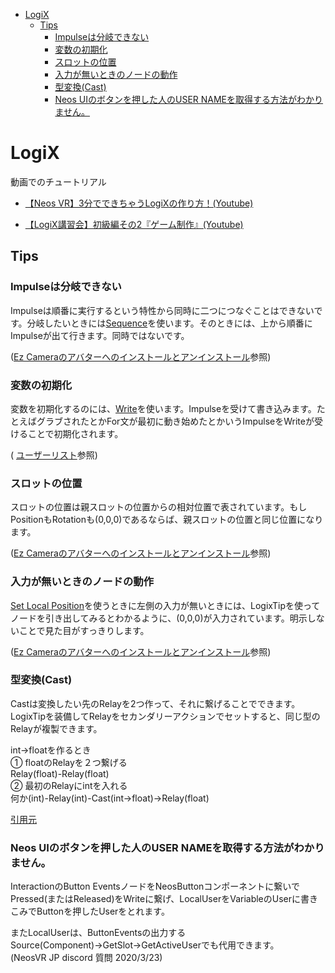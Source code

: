 - [LogiX](#logix)
  - [Tips](#tips)
    - [Impulseは分岐できない](#impulseは分岐できない)
    - [変数の初期化](#変数の初期化)
    - [スロットの位置](#スロットの位置)
    - [入力が無いときのノードの動作](#入力が無いときのノードの動作)
    - [型変換(Cast)](#型変換cast)
    - [Neos UIのボタンを押した人のUSER NAMEを取得する方法がわかりません。](#neos-uiのボタンを押した人のuser-nameを取得する方法がわかりません)

# LogiX  
動画でのチュートリアル
- [【Neos VR】3分でできちゃうLogiXの作り方！(Youtube)](https://www.youtube.com/watch?v=Bhg2zbBQUoY)

- [【LogiX講習会】初級編その2『ゲーム制作』(Youtube)](https://www.youtube.com/watch?v=-dHo8T2J1WQ)

## Tips

### Impulseは分岐できない

Impulseは順番に実行するという特性から同時に二つにつなぐことはできないです。分岐したいときには[Sequence](https://neosvrjp.memo.wiki/d/Sequence)を使います。そのときには、上から順番にImpulseが出て行きます。同時ではないです。

([Ez Cameraのアバターへのインストールとアンインストール](EzCameraInstallUninstall.md)参照)

### 変数の初期化

変数を初期化するのには、[Write](https://neosvrjp.memo.wiki/d/Write)を使います。Impulseを受けて書き込みます。たとえばグラブされたとかFor文が最初に動き始めたとかいうImpulseをWriteが受けることで初期化されます。

( [ユーザーリスト](UserList.md)参照)

### スロットの位置

スロットの位置は親スロットの位置からの相対位置で表されています。もしPositionもRotationも(0,0,0)であるならば、親スロットの位置と同じ位置になります。

([Ez Cameraのアバターへのインストールとアンインストール](EzCameraInstallUninstall.md)参照)

### 入力が無いときのノードの動作

[Set Local Position](https://neosvrjp.memo.wiki/d/Set%20Local%20Position)を使うときに左側の入力が無いときには、LogixTipを使ってノードを引き出してみるとわかるように、(0,0,0)が入力されています。明示しないことで見た目がすっきりします。

([Ez Cameraのアバターへのインストールとアンインストール](EzCameraInstallUninstall.md)参照)

### 型変換(Cast)
Castは変換したい先のRelayを2つ作って、それに繋げることでできます。LogixTipを装備してRelayをセカンダリーアクションでセットすると、同じ型のRelayが複製できます。

int→floatを作るとき<br>
① floatのRelayを２つ繋げる<br>
Relay(float)-Relay(float)<br>
② 最初のRelayにintを入れる<br>
何か(int)-Relay(int)-Cast(int→float)→Relay(float)<br>

[引用元](https://discordapp.com/channels/673668075718967296/673745117923770387/693984427100995604)

### Neos UIのボタンを押した人のUSER NAMEを取得する方法がわかりません。
InteractionのButton EventsノードをNeosButtonコンポーネントに繋いでPressed(またはReleased)をWriteに繋げ、LocalUserをVariableのUserに書きこみでButtonを押したUserをとれます。  
  
またLocalUserは、ButtonEventsの出力するSource(Component)→GetSlot→GetActiveUserでも代用できます。  
(NeosVR JP discord 質問 2020/3/23)  
